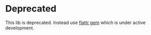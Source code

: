 # Deprecated

This lib is deprecated. Instead use [flattr gem](http://github.com/simon/flattr) which is under active development.
